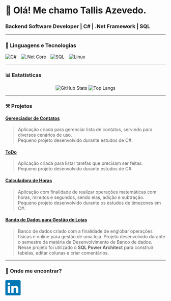 # 👋 Olá! Me chamo Tallis Azevedo.

### Backend Software Developer | C# | .Net Framework | SQL

---

### 🤖 Linguagens e Tecnologias
<img 
    alt="C#"
    title="C#" 
    width="40px" 
    style="padding-right: 10px;" 
    src="https://cdn.jsdelivr.net/gh/devicons/devicon@latest/icons/csharp/csharp-original.svg" />
<img 
    alt=".Net Core" 
    title=".Net Core"
    width="40px" 
    style="padding-right: 10px;" 
    src="https://cdn.jsdelivr.net/gh/devicons/devicon@latest/icons/dotnetcore/dotnetcore-original.svg" />
<img 
    alt="SQL" 
    title="SQL"
    width="40px" 
    style="padding-right: 10px;" 
    src="https://cdn.jsdelivr.net/gh/devicons/devicon@latest/icons/azuresqldatabase/azuresqldatabase-original.svg"  />
<img 
    alt="Linux"
    title="Linux" 
    width="40px" 
    style="padding-right: 10px;" 
    src="https://cdn.jsdelivr.net/gh/devicons/devicon@latest/icons/linux/linux-original.svg" />

---

### 📊 Estatísticas
<div align="center">
  <img 
    alt="GitHub Stats" 
    height="180em"
    src="https://github-readme-stats.vercel.app/api?username=tallis-azevedo&show_icons=true&theme=dark&include_all_commits=true&locale=pt-br" 
  />
  <img 
    alt="Top Langs"
    height="180em"
    src="https://github-readme-stats.vercel.app/api/top-langs/?username=tallis-azevedo&theme=dark&layout=compact&custom_title=Tecnologias&langs_count=9" 
  />
</div>

---

### ⚒️ Projetos 

#### [Gerenciador de Contatos](https://github.com/tallis-azevedo/CRUD---GerenciadorDeContatos)
> Aplicação criada para gerenciar lista de contatos, servindo para diversos cenários de uso.  
> Pequeno projeto desenvolvido durante estudos de C#.

#### [ToDo](https://github.com/tallis-azevedo/GerenciadorDeTarefas)
> Aplicação criada para listar tarefas que precisam ser feitas.  
> Pequeno projeto desenvolvido durante estudos de C#.

#### [Calculadora de Horas](https://github.com/tallis-azevedo/CalculadoraHoras)
> Aplicação com finalidade de realizar operações matemáticas com horas, minutos e segundos, sendo elas, adição e subtração.  
> Pequeno projeto desenvolvido durante os estudos de timezones em C#.

#### [Bando de Dados para Gestão de Lojas](https://github.com/tallis-azevedo/uvv_bd1_CC1M)
> Banco de dados criado com a finalidade de englobar operações físicas e online para gestão de uma loja.
> Projeto desenvolvido durante o semestre da matéria de Desenvolvimento de Banco de dados. Nesse projeto foi utilizado o **SQL Power Architect** para construir tabelas, editar colunas e criar comentários.

---

### 🔎 Onde me encontrar? 
##### [![LinkedIn](https://raw.githubusercontent.com/CLorant/readme-social-icons/main/medium/filled/linkedin.svg)](https://www.linkedin.com/in/tallis-azevedo-90a51a265/) 



